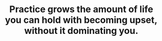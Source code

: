---
title: Practice grows the amount of life you can hold with becoming upset, without it dominating you.
tags: buddhism slowness mindfulness
star: true
---
